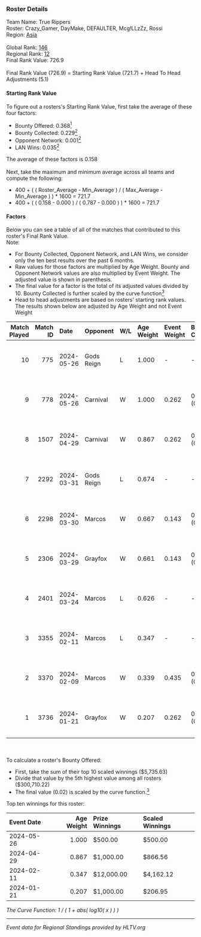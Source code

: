 ### Roster Details<br />
Team Name: True Rippers<br />
Roster: Crazy_Gamer, DayMake, DEFAULTER, Mcg!LLzZz, Rossi<br />
Region: [Asia]( ../standings_asia.md)<br />
<br />
Global Rank: [146](../standings_global.md)<br />
Regional Rank: [12]( ../standings_asia.md)<br />
Final Rank Value:  726.9<br />
<br />
Final Rank Value (726.9) = Starting Rank Value (721.7) + Head To Head Adjustments (5.1)<br />

#### Starting Rank Value<br />
To figure out a rosters's Starting Rank Value, first take the average of these four factors:<br />
- Bounty Offered: 0.368[<sup>1</sup>](#table2)
- Bounty Collected: 0.229[<sup>2</sup>](#table1)
- Opponent Network: 0.001[<sup>2</sup>](#table1)
- LAN Wins: 0.035[<sup>2</sup>](#table1)

The average of these factors is 0.158<br />
<br />
Next, take the maximum and minimum average across all teams and compute the following:<br />
- 400 + ( ( Roster_Average - Min_Average ) / ( Max_Average - Min_Average ) ) * 1600 = 721.7
- 400 + ( ( 0.158 - 0.000 ) / ( 0.787 - 0.000 ) ) * 1600 = 721.7


#### Factors<br />
Below you can see a table of all of the matches that contributed to this roster's Final Rank Value.<br />
Note:<br />

- For Bounty Collected, Opponent Network, and LAN Wins, we consider only the ten best results over the past 6 months.
- Raw values for those factors are multiplied by Age Weight. Bounty and Opponent Network values are also multiplied by Event Weight. The adjusted value is shown in parenthesis.
- The final value for a factor is the total of its adjusted values divided by 10. Bounty Collected is further scaled by the curve function[<sup>3</sup>](#curveFunction)
- Head to head adjustments are based on rosters' starting rank values. The results shown below are adjusted by Age Weight and not Event Weight
<span id="table1"></span><br />


| Match Played | Match ID | Date       | Opponent   | W/L | Age Weight | Event Weight | Bounty Collected | Opponent Network | LAN Wins  | H2H Adj. | Roster                                             |
| -: | -: | :- | :- | :- | :- | :- | :- | :- | :- | -: | :- |
|           10 |      775 | 2024-05-26 | Gods Reign | L   | 1.000      | -            | -                | -                | -         |    -9.68 | Crazy_Gamer, DayMake, DEFAULTER, Mcg!LLzZz, Rossi  |
|            9 |      778 | 2024-05-26 | Carnival   | W   | 1.000      | 0.262        | 0.001 (0.000)    | 0.000 (0.000)    | 0 (0.000) |     7.22 | Crazy_Gamer, DayMake, DEFAULTER, Mcg!LLzZz, Rossi  |
|            8 |     1507 | 2024-04-29 | Carnival   | W   | 0.867      | 0.262        | 0.001 (0.000)    | 0.000 (0.000)    | 0 (0.000) |     6.67 | Crazy_Gamer, DEFAULTER, Gh0sTTTT, Mcg!LLzZz, Rossi |
|            7 |     2292 | 2024-03-31 | Gods Reign | L   | 0.674      | -            | -                | -                | -         |    -6.67 | Crazy_Gamer, DEFAULTER, Gh0sTTTT, Mcg!LLzZz, Rossi |
|            6 |     2298 | 2024-03-30 | Marcos     | W   | 0.667      | 0.143        | 0.001 (0.000)    | 0.022 (0.002)    | 0 (0.000) |     8.10 | Crazy_Gamer, DEFAULTER, Gh0sTTTT, Mcg!LLzZz, Rossi |
|            5 |     2306 | 2024-03-29 | Grayfox    | W   | 0.661      | 0.143        | 0.001 (0.000)    | 0.016 (0.001)    | 0 (0.000) |     7.38 | Crazy_Gamer, DEFAULTER, Gh0sTTTT, Mcg!LLzZz, Rossi |
|            4 |     2401 | 2024-03-24 | Marcos     | L   | 0.626      | -            | -                | -                | -         |   -11.96 | Anasasis, Crazy_Gamer, DEFAULTER, Mcg!LLzZz, Rossi |
|            3 |     3355 | 2024-02-11 | Marcos     | L   | 0.347      | -            | -                | -                | -         |    -4.55 | DEFAULTER, Gh0sTTTT, kennyS, Mcg!LLzZz, Rossi      |
|            2 |     3370 | 2024-02-09 | Marcos     | W   | 0.339      | 0.435        | 0.023 (0.003)    | 0.036 (0.005)    | 1 (0.339) |     6.31 | DEFAULTER, Gh0sTTTT, kennyS, Mcg!LLzZz, Rossi      |
|            1 |     3736 | 2024-01-21 | Grayfox    | W   | 0.207      | 0.262        | 0.001 (0.000)    | 0.016 (0.001)    | 0 (0.000) |     2.32 | DEFAULTER, DiceDealer, Gh0sTTTT, Mcg!LLzZz, Rossi  |

<br />
<span id="table2"></span><br />
To calculate a roster's Bounty Offered:<br />

- First, take the sum of their top 10 scaled winnings ($5,735.63)
- Divide that value by the 5th highest value among all rosters ($300,710.22)
- The final value (0.02) is scaled by the curve function.[<sup>3</sup>](#curveFunction)

Top ten winnings for this roster:<br />

| Event Date | Age Weight | Prize Winnings | Scaled Winnings |
| :- | -: | :- | :- |
| 2024-05-26 |      1.000 | $500.00        | $500.00         |
| 2024-04-29 |      0.867 | $1,000.00      | $866.56         |
| 2024-02-11 |      0.347 | $12,000.00     | $4,162.12       |
| 2024-01-21 |      0.207 | $1,000.00      | $206.95         |


<span id="curveFunction"></span>_The Curve Function: 1 / ( 1 + abs( log10( x ) ) )_<br />

---
_Event data for Regional Standings provided by HLTV.org_<br />
